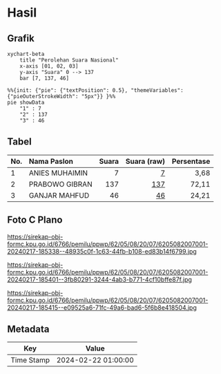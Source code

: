 # Hasil

## Grafik

```mermaid
xychart-beta
    title "Perolehan Suara Nasional"
    x-axis [01, 02, 03]
    y-axis "Suara" 0 --> 137
    bar [7, 137, 46]
```

```mermaid
%%{init: {"pie": {"textPosition": 0.5}, "themeVariables": {"pieOuterStrokeWidth": "5px"}} }%%
pie showData
    "1" : 7
    "2" : 137
    "3" : 46
```

## Tabel

| No. | Nama Paslon    | Suara | Suara (raw) | Persentase |
|:--- |:-------------- | -----:| -----------:| ----------:|
| 1   | ANIES MUHAIMIN | 7     | [7][p-1]    | 3,68       |
| 2   | PRABOWO GIBRAN | 137   | [137][p-2]  | 72,11      |
| 3   | GANJAR MAHFUD  | 46    | [46][p-3]   | 24,21      |


[p-1]: https://github.com/gigit-pemilu/pemilu-2024/blob/main/pilpres/hitung-suara/sub/62-kalimantan-tengah/sub/05-barito-utara/sub/08-teweh-selatan/sub/2007-bukit-sawit/sub/001-tps/sub/paslon-1.txt
[p-2]: https://github.com/gigit-pemilu/pemilu-2024/blob/main/pilpres/hitung-suara/sub/62-kalimantan-tengah/sub/05-barito-utara/sub/08-teweh-selatan/sub/2007-bukit-sawit/sub/001-tps/sub/paslon-2.txt
[p-3]: https://github.com/gigit-pemilu/pemilu-2024/blob/main/pilpres/hitung-suara/sub/62-kalimantan-tengah/sub/05-barito-utara/sub/08-teweh-selatan/sub/2007-bukit-sawit/sub/001-tps/sub/paslon-3.txt

## Foto C Plano

https://sirekap-obj-formc.kpu.go.id/6766/pemilu/ppwp/62/05/08/20/07/6205082007001-20240217-185338--48935c0f-1c63-44fb-b108-ed83b14f6799.jpg

https://sirekap-obj-formc.kpu.go.id/6766/pemilu/ppwp/62/05/08/20/07/6205082007001-20240217-185401--3fb80291-3244-4ab3-b771-4cf10bffe87f.jpg

https://sirekap-obj-formc.kpu.go.id/6766/pemilu/ppwp/62/05/08/20/07/6205082007001-20240217-185415--e09525a6-71fc-49a6-bad6-5f6b8e418504.jpg


## Metadata

| Key        | Value               |
| ---------- | ------------------- |
| Time Stamp | 2024-02-22 01:00:00 |



